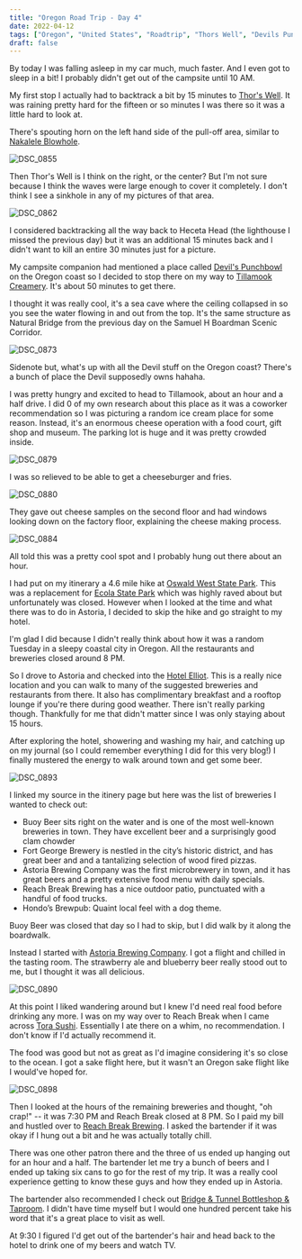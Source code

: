 ```yaml
---
title: "Oregon Road Trip - Day 4"
date: 2022-04-12
tags: ["Oregon", "United States", "Roadtrip", "Thors Well", "Devils Punchbowl", "Tillamook", "Tillamook Creamery", "Astoria"]
draft: false
---
```


By today I was falling asleep in my car much, much faster. And I even got to sleep in a bit! I probably didn't get out of the campsite until 10 AM.

My first stop I actually had to backtrack a bit by 15 minutes to [Thor's Well](https://www.atlasobscura.com/places/thor-s-well). It was raining pretty hard for the fifteen or so minutes I was there so it was a little hard to look at. 

There's spouting horn on the left hand side of the pull-off area, similar to [Nakalele Blowhole](../../trips/hawaii/maui_2022_day_3).

![DSC_0855](/images/DSC_0855.png)

Then Thor's Well is I think on the right, or the center? But I'm not sure because I think the waves were large enough to cover it completely. I don't think I see a sinkhole in any of my pictures of that area.

![DSC_0862](/images/DSC_0862.png)

I considered backtracking all the way back to Heceta Head (the lighthouse I missed the previous day) but it was an additional 15 minutes back and I didn't want to kill an entire 30 minutes just for a picture.

My campsite companion had mentioned a place called [Devil's Punchbowl](https://stateparks.oregon.gov/index.cfm?do=park.profile&parkId=156) on the Oregon coast so I decided to stop there on my way to [Tillamook Creamery](https://www.tillamook.com/visit-us/creamery). It's about 50 minutes to get there.

I thought it was really cool, it's a sea cave where the ceiling collapsed in so you see the water flowing in and out from the top. It's the same structure as Natural Bridge from the previous day on the Samuel H Boardman Scenic Corridor.

![DSC_0873](/images/DSC_0873.png)

Sidenote but, what's up with all the Devil stuff on the Oregon coast? There's a bunch of place the Devil supposedly owns hahaha.

I was pretty hungry and excited to head to Tillamook, about an hour and a half drive. I did 0 of my own research about this place as it was a coworker recommendation so I was picturing a random ice cream place for some reason. Instead, it's an enormous cheese operation with a food court, gift shop and museum. The parking lot is huge and it was pretty crowded inside.

![DSC_0879](/images/DSC_0879.png)

I was so relieved to be able to get a cheeseburger and fries.

![DSC_0880](/images/DSC_0880.png)

They gave out cheese samples on the second floor and had windows looking down on the factory floor, explaining the cheese making process.

![DSC_0884](/images/DSC_0884.png)

All told this was a pretty cool spot and I probably hung out there about an hour.

I had put on my itinerary a 4.6 mile hike at [Oswald West State Park](https://stateparks.oregon.gov/index.cfm?do=park.profile&parkId=139). This was a replacement for [Ecola State Park](https://stateparks.oregon.gov/index.cfm?do=park.profile&parkId=136) which was highly raved about but unfortunately was closed. However when I looked at the time and what there was to do in Astoria, I decided to skip the hike and go straight to my hotel.

I'm glad I did because I didn't really think about how it was a random Tuesday in a sleepy coastal city in Oregon. All the restaurants and breweries closed around 8 PM.

So I drove to Astoria and checked into the [Hotel Elliot](https://www.hotelelliott.com/). This is a really nice location and you can walk to many of the suggested breweries and restaurants from there. It also has complimentary breakfast and a rooftop lounge if you're there during good weather. There isn't really parking though. Thankfully for me that didn't matter since I was only staying about 15 hours. 

After exploring the hotel, showering and washing my hair, and catching up on my journal (so I could remember everything I did for this very blog!) I finally mustered the energy to walk around town and get some beer.

![DSC_0893](/images/DSC_0893.png)

I linked my source in the itinery page but here was the list of breweries I wanted to check out:
- Buoy Beer sits right on the water and is one of the most well-known breweries in town. They have excellent beer and a surprisingly good clam chowder
- Fort George Brewery is nestled in the city’s historic district, and has great beer and and a tantalizing selection of wood fired pizzas.
- Astoria Brewing Company was the first microbrewery in town, and it has great beers and a pretty extensive food menu with daily specials.
- Reach Break Brewing has a nice outdoor patio, punctuated with a handful of food trucks.
- Hondo’s Brewpub: Quaint local feel with a dog theme.

Buoy Beer was closed that day so I had to skip, but I did walk by it along the boardwalk. 

Instead I started with [Astoria Brewing Company](https://astoriabrewingcompany.com/). I got a flight and chilled in the tasting room. The strawberry ale and blueberry beer really stood out to me, but I thought it was all delicious.

![DSC_0890](/images/DSC_0890.png)

At this point I liked wandering around but I knew I'd need real food before drinking any more. I was on my way over to Reach Break when I came across [Tora Sushi](https://torasushi.com/). Essentially I ate there on a whim, no recommendation. I don't know if I'd actually recommend it. 

The food was good but not as great as I'd imagine considering it's so close to the ocean. I got a sake flight here, but it wasn't an Oregon sake flight like I would've hoped for.

![DSC_0898](/images/DSC_0898.png)

Then I looked at the hours of the remaining breweries and thought, "oh crap!" -- it was 7:30 PM and Reach Break closed at 8 PM. So I paid my bill and hustled over to [Reach Break Brewing](https://www.reachbreak.com/). I asked the bartender if it was okay if I hung out a bit and he was actually totally chill.

There was one other patron there and the three of us ended up hanging out for an hour and a half. The bartender let me try a bunch of beers and I ended up taking six cans to go for the rest of my trip. It was a really cool experience getting to know these guys and how they ended up in Astoria.

The bartender also recommended I check out [Bridge & Tunnel Bottleshop & Taproom](https://www.facebook.com/beers4all/). I didn't have time myself but I would one hundred percent take his word that it's a great place to visit as well.

At 9:30 I figured I'd get out of the bartender's hair and head back to the hotel to drink one of my beers and watch TV.